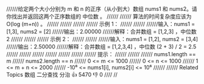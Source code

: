 //////给定两个大小分别为 m 和 n 的正序（从小到大）数组 nums1 和 nums2。请你找出并返回这两个正序数组的 中位数 。 
//////
////// 算法的时间复杂度应该为 O(log (m+n)) 。 
//////
////// 
//////
////// 示例 1： 
//////
////// 
//////输入：nums1 = [1,3], nums2 = [2]
//////输出：2.00000
//////解释：合并数组 = [1,2,3] ，中位数 2
////// 
//////
////// 示例 2： 
//////
////// 
//////输入：nums1 = [1,2], nums2 = [3,4]
//////输出：2.50000
//////解释：合并数组 = [1,2,3,4] ，中位数 (2 + 3) / 2 = 2.5
////// 
//////
////// 
//////
////// 
//////
////// 提示： 
//////
////// 
////// nums1.length == m 
////// nums2.length == n 
////// 0 <= m <= 1000 
////// 0 <= n <= 1000 
////// 1 <= m + n <= 2000 
////// -10⁶ <= nums1[i], nums2[i] <= 10⁶ 
////// 
////// Related Topics 数组 二分查找 分治 👍 5470 👎 0
////
//
